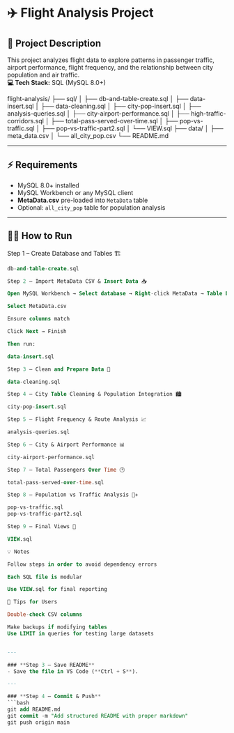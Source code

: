 # ✈️ Flight Analysis Project

## 📄 Project Description
This project analyzes flight data to explore patterns in passenger traffic, airport performance, flight frequency, and the relationship between city population and air traffic.  
**💻 Tech Stack:** SQL (MySQL 8.0+)

flight-analysis/
├── sql/
│   ├── db-and-table-create.sql
│   ├── data-insert.sql
│   ├── data-cleaning.sql
│   ├── city-pop-insert.sql
│   ├── analysis-queries.sql
│   ├── city-airport-performance.sql
│   ├── high-traffic-corridors.sql
│   ├── total-pass-served-over-time.sql
│   ├── pop-vs-traffic.sql
│   ├── pop-vs-traffic-part2.sql
│   └── VIEW.sql
├── data/
│   ├── meta_data.csv
│   └── all_city_pop.csv
└── README.md

---

## ⚡ Requirements
- MySQL 8.0+ installed  
- MySQL Workbench or any MySQL client  
- **MetaData.csv** pre-loaded into `MetaData` table  
- Optional: `all_city_pop` table for population analysis  

---

## 🏃‍♂️ How to Run

 Step 1 – Create Database and Tables 🏗️
```sql
db-and-table-create.sql

Step 2 – Import MetaData CSV & Insert Data 📥

Open MySQL Workbench → Select database → Right-click MetaData → Table Data Import Wizard

Select MetaData.csv

Ensure columns match

Click Next → Finish

Then run:

data-insert.sql

Step 3 – Clean and Prepare Data 🧹

data-cleaning.sql

Step 4 – City Table Cleaning & Population Integration 🏙️

city-pop-insert.sql

Step 5 – Flight Frequency & Route Analysis 📈

analysis-queries.sql

Step 6 – City & Airport Performance 📊

city-airport-performance.sql

Step 7 – Total Passengers Over Time 🕒

total-pass-served-over-time.sql

Step 8 – Population vs Traffic Analysis 🧑‍✈️

pop-vs-traffic.sql
pop-vs-traffic-part2.sql

Step 9 – Final Views 🏁

VIEW.sql

💡 Notes

Follow steps in order to avoid dependency errors

Each SQL file is modular

Use VIEW.sql for final reporting

🌟 Tips for Users

Double-check CSV columns

Make backups if modifying tables
Use LIMIT in queries for testing large datasets


---

### **Step 3 – Save README**
- Save the file in VS Code (**Ctrl + S**).  

---

### **Step 4 – Commit & Push**
```bash
git add README.md
git commit -m "Add structured README with proper markdown"
git push origin main
